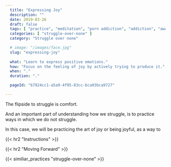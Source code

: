 ```yaml
---
  title: "Expressing Joy"
  description: ""
  date: 2019-03-26
  draft: false
  tags: [ "practice", "meditation", "porn addiction", "addiction", "awareness", "awareness exercises", "perspective", "nofap", "neverfap", "neverfap deluxe" ]
  categories: [ "struggle-over-none" ]
  category: "Struggle over none"

  # image: "/images/face.jpg"
  slug: "expressing-joy"
  
  what: "Learn to express positive emotions."
  how: "Focus on the feeling of joy by actively trying to produce it."
  when: "."
  duration: "."

  pageId: "67924cc1-a5a9-4f95-83cc-bca93bca9727"

---
```


<!-- {{< hr2 "Context" >}} -->


The flipside to struggle is comfort.

And an important part of understanding how we struggle, is to practice ways in which we do not struggle.

In this case, we will be practicing the art of joy or being joyful, as a way to 




{{< hr2 "Instructions" >}}


{{< hr2 "Moving Forward" >}}

 

{{< similiar_practices "struggle-over-none" >}}


<!-- 
{{< hr2 "Additional Resources" >}}  -->

<!-- maybe link to other  -->

